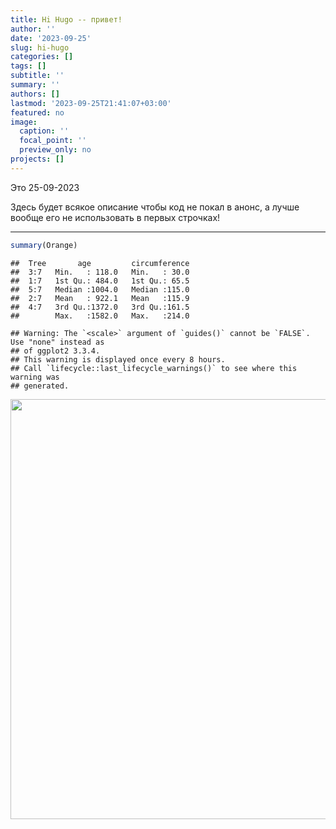 ```yaml
---
title: Hi Hugo -- привет!
author: ''
date: '2023-09-25'
slug: hi-hugo
categories: []
tags: []
subtitle: ''
summary: ''
authors: []
lastmod: '2023-09-25T21:41:07+03:00'
featured: no
image:
  caption: ''
  focal_point: ''
  preview_only: no
projects: []
---
```


Это 25-09-2023

Здесь будет всякое описание
чтобы код не покал в анонс,
а лучше вообще его не использовать в первых строчках!

------------------


```r
summary(Orange)
```

```
##  Tree       age         circumference  
##  3:7   Min.   : 118.0   Min.   : 30.0  
##  1:7   1st Qu.: 484.0   1st Qu.: 65.5  
##  5:7   Median :1004.0   Median :115.0  
##  2:7   Mean   : 922.1   Mean   :115.9  
##  4:7   3rd Qu.:1372.0   3rd Qu.:161.5  
##        Max.   :1582.0   Max.   :214.0
```


```
## Warning: The `<scale>` argument of `guides()` cannot be `FALSE`. Use "none" instead as
## of ggplot2 3.3.4.
## This warning is displayed once every 8 hours.
## Call `lifecycle::last_lifecycle_warnings()` to see where this warning was
## generated.
```

<img src="{{< blogdown/postref >}}index_files/figure-html/unnamed-chunk-2-1.png" width="672" />

